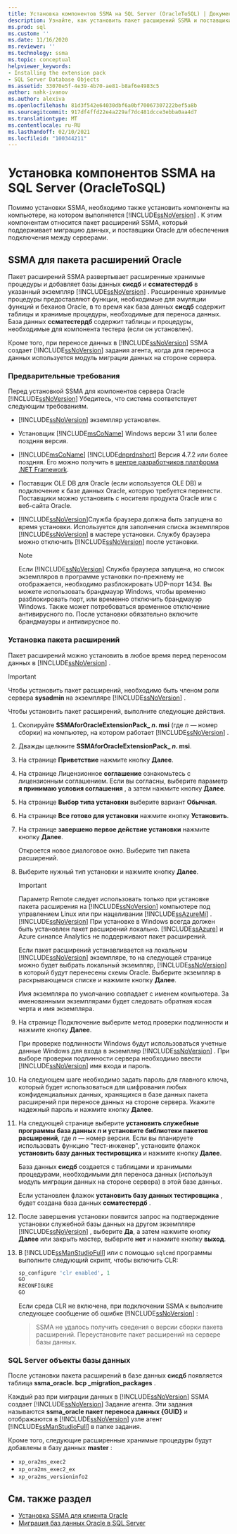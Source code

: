 ```yaml
---
title: Установка компонентов SSMA на SQL Server (OracleToSQL) | Документация Майкрософт
description: Узнайте, как установить пакет расширений SSMA и поставщики Oracle на компьютере, на котором выполняется SQL Server для поддержки преобразования базы данных Oracle.
ms.prod: sql
ms.custom: ''
ms.date: 11/16/2020
ms.reviewer: ''
ms.technology: ssma
ms.topic: conceptual
helpviewer_keywords:
- Installing the extension pack
- SQL Server Database Objects
ms.assetid: 33070e5f-4e39-4b70-ae81-b8af6e4983c5
author: nahk-ivanov
ms.author: alexiva
ms.openlocfilehash: 81d3f542e64030dbf6a0bf70067307222bef5a8b
ms.sourcegitcommit: 917df4ffd22e4a229af7dc481dcce3ebba0aa4d7
ms.translationtype: MT
ms.contentlocale: ru-RU
ms.lasthandoff: 02/10/2021
ms.locfileid: "100344211"
---
```

# <a name="installing-ssma-components-on-sql-server-oracletosql"></a>Установка компонентов SSMA на SQL Server (OracleToSQL)

Помимо установки SSMA, необходимо также установить компоненты на компьютере, на котором выполняется [!INCLUDE[ssNoVersion](../../includes/ssnoversion-md.md)] . К этим компонентам относится пакет расширений SSMA, который поддерживает миграцию данных, и поставщики Oracle для обеспечения подключения между серверами.

## <a name="ssma-for-oracle-extension-pack"></a>SSMA для пакета расширений Oracle

Пакет расширений SSMA развертывает расширенные хранимые процедуры и добавляет базы данных **сисдб** и **ссматестердб** в указанный экземпляр [!INCLUDE[ssNoVersion](../../includes/ssnoversion-md.md)] . Расширенные хранимые процедуры предоставляют функции, необходимые для эмуляции функций и бехаиов Oracle, в то время как база данных **сисдб** содержит таблицы и хранимые процедуры, необходимые для переноса данных. База данных **ссматестердб** содержит таблицы и процедуры, необходимые для компонента тестера (если он установлен).

Кроме того, при переносе данных в [!INCLUDE[ssNoVersion](../../includes/ssnoversion-md.md)] SSMA создает [!INCLUDE[ssNoVersion](../../includes/ssnoversion-md.md)] задания агента, когда для переноса данных используется модуль миграции данных на стороне сервера.

### <a name="prerequisites"></a>Предварительные требования

Перед установкой SSMA для компонентов сервера Oracle [!INCLUDE[ssNoVersion](../../includes/ssnoversion-md.md)] Убедитесь, что система соответствует следующим требованиям.

- [!INCLUDE[ssNoVersion](../../includes/ssnoversion-md.md)] экземпляр установлен.
- Установщик [!INCLUDE[msCoName](../../includes/msconame_md.md)] Windows версии 3.1 или более поздняя версия.
- [!INCLUDE[msCoName](../../includes/msconame_md.md)] [!INCLUDE[dnprdnshort](../../includes/dnprdnshort_md.md)] Версия 4.7.2 или более поздняя. Его можно получить в [центре разработчиков платформа .NET Framework](https://go.microsoft.com/fwlink/?LinkId=48882).
- Поставщик OLE DB для Oracle (если используется OLE DB) и подключение к базе данных Oracle, которую требуется перенести. Поставщики можно установить с носителя продукта Oracle или с веб-сайта Oracle.
- [!INCLUDE[ssNoVersion](../../includes/ssnoversion-md.md)]Служба браузера должна быть запущена во время установки. Используется для заполнения списка экземпляров [!INCLUDE[ssNoVersion](../../includes/ssnoversion-md.md)] в мастере установки. Службу браузера можно отключить [!INCLUDE[ssNoVersion](../../includes/ssnoversion-md.md)] после установки.

  > [!NOTE]
  > Если [!INCLUDE[ssNoVersion](../../includes/ssnoversion-md.md)] Служба браузера запущена, но список экземпляров в программе установки по-прежнему не отображается, необходимо разблокировать UDP-порт 1434. Вы можете использовать брандмауэр Windows, чтобы временно разблокировать порт, или временно отключить брандмауэр Windows. Также может потребоваться временное отключение антивирусного по. После установки обязательно включите брандмауэры и антивирусное по.

### <a name="installing-the-extension-pack"></a>Установка пакета расширений

Пакет расширений можно установить в любое время перед переносом данных в [!INCLUDE[ssNoVersion](../../includes/ssnoversion-md.md)] .

> [!IMPORTANT]
> Чтобы установить пакет расширений, необходимо быть членом роли сервера **sysadmin** на экземпляре [!INCLUDE[ssNoVersion](../../includes/ssnoversion-md.md)] .

Чтобы установить пакет расширений, выполните следующие действия.

1. Скопируйте **SSMAforOracleExtensionPack_ *n*. msi** (где *n* — номер сборки) на компьютер, на котором работает [!INCLUDE[ssNoVersion](../../includes/ssnoversion-md.md)] .
2. Дважды щелкните **SSMAforOracleExtensionPack_ *n*. msi**.
3. На странице **Приветствие** нажмите кнопку **Далее**.
4. На странице Лицензионное **соглашение** ознакомьтесь с лицензионным соглашением. Если вы согласны, выберите параметр **я принимаю условия соглашения** , а затем нажмите кнопку **Далее**.
5. На странице **Выбор типа установки** выберите вариант **Обычная**.
6. На странице **Все готово для установки** нажмите кнопку **Установить**.
7. На странице **завершено первое действие установки** нажмите кнопку **Далее**.
  
   Откроется новое диалоговое окно. Выберите тип пакета расширений.
  
8. Выберите нужный тип установки и нажмите кнопку **Далее**.

   > [!IMPORTANT]
   > Параметр Remote следует использовать только при установке пакета расширения на [!INCLUDE[ssNoVersion](../../includes/ssnoversion-md.md)] компьютере под управлением Linux или при нацеливании [!INCLUDE[ssAzureMi](../../includes/ssazuremi_md.md)] . [!INCLUDE[ssNoVersion](../../includes/ssnoversion-md.md)] При установке в Windows всегда должен быть установлен пакет расширений локально. [!INCLUDE[ssAzure](../../includes/ssazure_md.md)] и Azure синапсе Analytics не поддерживают пакет расширений.

   Если пакет расширений устанавливается на локальном [!INCLUDE[ssNoVersion](../../includes/ssnoversion-md.md)] экземпляре, то на следующей странице можно будет выбрать локальный экземпляр, [!INCLUDE[ssNoVersion](../../includes/ssnoversion-md.md)] в который будут перенесены схемы Oracle. Выберите экземпляр в раскрывающемся списке и нажмите кнопку **Далее**.

   Имя экземпляра по умолчанию совпадает с именем компьютера. За именованными экземплярами будет следовать обратная косая черта и имя экземпляра.

9. На странице Подключение выберите метод проверки подлинности и нажмите кнопку **Далее**.

   При проверке подлинности Windows будут использоваться учетные данные Windows для входа в экземпляр [!INCLUDE[ssNoVersion](../../includes/ssnoversion-md.md)] . При выборе проверки подлинности сервера необходимо ввести [!INCLUDE[ssNoVersion](../../includes/ssnoversion-md.md)] имя входа и пароль.

10. На следующем шаге необходимо задать пароль для главного ключа, который будет использоваться для шифрования любых конфиденциальных данных, хранящихся в базе данных пакета расширений при переносе данных на стороне сервера. Укажите надежный пароль и нажмите кнопку **Далее**.

11. На следующей странице выберите **установить служебные программы база данных *n* и установите библиотеки пакетов расширений**, где *n* — номер версии. Если вы планируете использовать функцию "тест-инженер", установите флажок **установить базу данных тестировщика** и нажмите кнопку **Далее**.

    База данных **сисдб** создается с таблицами и хранимыми процедурами, необходимыми для переноса данных (используя модуль миграции данных на стороне сервера) в этой базе данных.

    Если установлен флажок **установить базу данных тестировщика** , будет создана база данных **ссматестердб** .

12. После завершения установки появится запрос на подтверждение установки служебной базы данных на другом экземпляре [!INCLUDE[ssNoVersion](../../includes/ssnoversion-md.md)] , выберите **Да**, а затем нажмите кнопку **Далее** или закрыть мастер, выберите **нет** и нажмите кнопку **выход**.

13. В [!INCLUDE[ssManStudioFull](../../includes/ssmanstudiofull-md.md)] или с помощью `sqlcmd` программы выполните следующий скрипт, чтобы включить CLR:

    ```sql
    sp_configure 'clr enabled', 1
    GO
    RECONFIGURE
    GO
    ```

    Если среда CLR не включена, при подключении SSMA к выполните следующее сообщение об ошибке [!INCLUDE[ssNoVersion](../../includes/ssnoversion-md.md)] :

    > SSMA не удалось получить сведения о версии сборки пакета расширений. Переустановите пакет расширений на сервере базы данных.

### <a name="sql-server-database-objects"></a>SQL Server объекты базы данных

После установки пакета расширений в базе данных **сисдб** появляется таблица **ssma_oracle. bcp _migration_packages** .

Каждый раз при миграции данных в [!INCLUDE[ssNoVersion](../../includes/ssnoversion-md.md)] SSMA создает [!INCLUDE[ssNoVersion](../../includes/ssnoversion-md.md)] Задание агента. Эти задания называются **ssma_oracle пакет переноса данных {GUID}** и отображаются в [!INCLUDE[ssNoVersion](../../includes/ssnoversion-md.md)] узле агент [!INCLUDE[ssManStudioFull](../../includes/ssmanstudiofull-md.md)] в папке задания.

Кроме того, следующие расширенные хранимые процедуры будут добавлены в базу данных **master** :

- `xp_ora2ms_exec2`
- `xp_ora2ms_exec2_ex`
- `xp_ora2ms_versioninfo2`

## <a name="see-also"></a>См. также раздел

- [Установка SSMA для клиента Oracle](../../ssma/oracle/installing-ssma-for-oracle-client-oracletosql.md)
- [Миграция баз данных Oracle в SQL Server](../../ssma/oracle/migrating-oracle-databases-to-sql-server-oracletosql.md)
